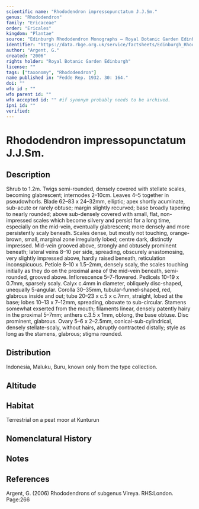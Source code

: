 ```yaml
---
scientific name: "Rhododendron impressopunctatum J.J.Sm."
genus: "Rhododendron"
family: "Ericaceae"
order: "Ericales"
kingdom: "Plantae"
source: "Edinburgh Rhododendron Monographs – Royal Botanic Garden Edinburgh"
identifier: "https://data.rbge.org.uk/service/factsheets/Edinburgh_Rhododendron_Monographs.xhtml"
author: "Argent, G."
created: "2006"
rights holder: "Royal Botanic Garden Edinburgh"
license: ""
tags: ["taxonomy", "Rhododendron"]
name published in: "Fedde Rep. 1932. 30: 164."
doi: ""
wfo id : ""
wfo parent id: ""
wfo accepted id: "" #if synonym probably needs to be archived.                      
ipni id: ""
verified:
---
```


                       

# Rhododendron impressopunctatum J.J.Sm.

## Description
Shrub to 1.2m. Twigs semi-rounded, densely covered with stellate scales, becoming glabrescent; internodes 2–10cm. Leaves 4–5 together in pseudowhorls. Blade 62–83 x 24–32mm, elliptic; apex shortly acuminate, sub-acute or rarely obtuse; margin slightly recurved; base broadly tapering to nearly rounded; above sub-densely covered with small, flat, non-impressed scales which become silvery and persist for a long time, especially on the mid-vein, eventually glabrescent; more densely and more persistently scaly beneath. Scales dense, but mostly not touching, orange-brown, small, marginal zone irregularly lobed; centre dark, distinctly impressed. Mid-vein grooved above, strongly and obtusely prominent beneath; lateral veins 8–10 per side, spreading, obscurely anastomosing, very slightly impressed above, hardly raised beneath, reticulation inconspicuous. Petiole 8–10 x 1.5–2mm, densely scaly, the scales touching initially as they do on the proximal area of the mid-vein beneath, semi-rounded, grooved above. Inflorescence 5–7-flowered. Pedicels 10–19 x 0.7mm, sparsely scaly. Calyx c.4mm in diameter, obliquely disc-shaped, unequally 5-angular. Corolla 30–35mm, tubular-funnel-shaped, red, glabrous inside and out; tube 20–23 x c.5 x c.7mm, straight, lobed at the base; lobes 10–13 x 7–12mm, spreading, obovate to sub-circular. Stamens somewhat exserted from the mouth; filaments linear, densely patently hairy in the proximal 5–7mm; anthers c.3.5 x 1mm, oblong, the base obtuse. Disc prominent, glabrous. Ovary 5–6 x 2–2.5mm, conical-sub-cylindrical, densely stellate-scaly, without hairs, abruptly contracted distally; style as long as the stamens, glabrous; stigma rounded.

## Distribution
Indonesia, Maluku, Buru, known only from the type collection.

## Altitude


## Habitat
Terrestrial on a peat moor at Kunturun

## Nomenclatural History

                       
## Notes


## References

Argent, G. (2006) Rhododendrons of subgenus Vireya. RHS:London. Page:266
